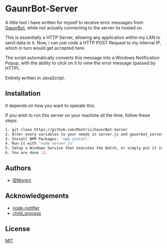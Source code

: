 
# GaunrBot-Server

A little tool i have written for myself to receive error messages from [GaunrBot](https://github.com/Montrii/GaunrBot), while not actually connecting to the server its hosted on.

This is essentially a HTTP Server, allowing any application within my LAN to send data to it. Now, i can just code a HTTP POST Request to my internal IP, which in turn would get accepted here.

The script automatically converts this message into a Windows Notification Popup, with the ability to click on it to view the error message (passed by HTTP).

Entirely written in JavaScript.





## Installation

It depends on how you want to operate this.

If you wish to run this server on your machine all the time, follow these steps:

```bash
1. git clone https://github.com/Montrii/GaunrBot-Server
2. Alter every variables to your needs in server.js and gaunrbot_server.bat
3. Install NPM Packages: 'npm install'
4. Run it with 'node server.js'
5. Setup a Windows Service that executes the Batch, or simply put it in Autostart.
6. You are done :).
```



    
## Authors

- [@Montrii](https://www.github.com/Montrii)


## Acknowledgements

 - [node-notifier](https://www.npmjs.com/package/node-notifier)
 - [child_process](https://www.npmjs.com/package/child_process)


## License

[MIT](https://choosealicense.com/licenses/mit/)


